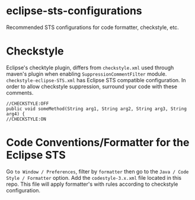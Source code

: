 # eclipse-sts-configurations
Recommended STS configurations for code formatter, checkstyle, etc. 

# Checkstyle
Eclipse's checktyle plugin, differs from `checkstyle.xml` used through maven's plugin when enabling `SuppressionCommentFilter` module. `checkstyle-eclipse-STS.xml` has Eclipse STS compatible configuration.
In order to allow checkstyle suppression, surround your code with these comments.
```
//CHECKSTYLE:OFF
public void someMethod(String arg1, String arg2, String arg3, String arg4) {
//CHECKSTYLE:ON
```

# Code Conventions/Formatter for the Eclipse STS
Go `to Window / Preferences`, filter by `formatter` then go to the `Java / Code Style / Formatter` option. Add the `codestyle-3.x.xml` file located in this repo. This file will apply formatter's with rules according to checkstyle configuration.
